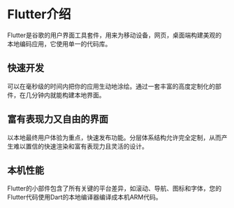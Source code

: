 # Flutter介绍

Flutter是谷歌的用户界面工具套件，用来为移动设备，网页，桌面端构建美观的本地编码应用，它使用单一的代码库。  

## 快速开发

可以在毫秒级的时间内把你的应用生动地涂绘。通过一套丰富的高度定制化的部件，在几分钟内就能构建本地界面。  

## 富有表现力又自由的界面

以本地最终用户体验为重点，快速发布功能。分层体系结构允许完全定制，从而产生难以置信的快速渲染和富有表现力且灵活的设计。

## 本机性能

Flutter的小部件包含了所有关键的平台差异，如滚动、导航、图标和字体，您的Flutter代码使用Dart的本地编译器编译成本机ARM代码。

